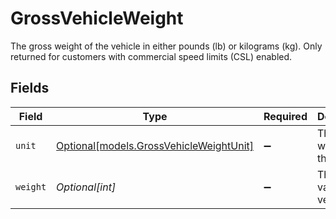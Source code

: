 # GrossVehicleWeight

The gross weight of the vehicle in either pounds (lb) or kilograms (kg). Only returned for customers with commercial speed limits (CSL) enabled.


## Fields

| Field                                                                          | Type                                                                           | Required                                                                       | Description                                                                    | Example                                                                        |
| ------------------------------------------------------------------------------ | ------------------------------------------------------------------------------ | ------------------------------------------------------------------------------ | ------------------------------------------------------------------------------ | ------------------------------------------------------------------------------ |
| `unit`                                                                         | [Optional[models.GrossVehicleWeightUnit]](../models/grossvehicleweightunit.md) | :heavy_minus_sign:                                                             | The unit of weight for the vehicle.                                            | lb                                                                             |
| `weight`                                                                       | *Optional[int]*                                                                | :heavy_minus_sign:                                                             | The weight value of the vehicle.                                               | 1000                                                                           |